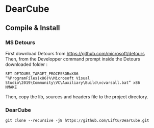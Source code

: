 # DearCube

## Compile & Install

### MS Detours 

First download Detours from https://github.com/microsoft/detours </br>
Then, from the Developper command prompt inside the Detours downloaded folder :
```
SET DETOURS_TARGET_PROCESSOR=X86
“%ProgramFiles(x86)%\Microsoft Visual Studio\2019\Community\VC\Auxiliary\Build\vcvarsall.bat” x86
NMAKE
```
Then, copy the lib, sources and headers file to the project directory.

### DearCube

```
git clone --recursive -j8 https://github.com/Liftu/DearCube.git
```

